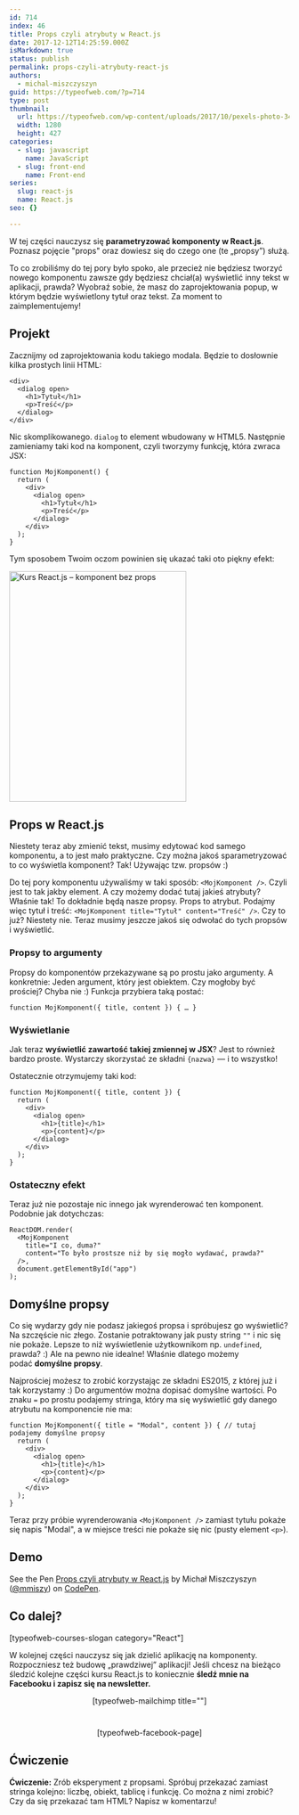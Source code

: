 ```yaml
---
id: 714
index: 46
title: Props czyli atrybuty w React.js
date: 2017-12-12T14:25:59.000Z
isMarkdown: true
status: publish
permalink: props-czyli-atrybuty-react-js
authors:
  - michal-miszczyszyn
guid: https://typeofweb.com/?p=714
type: post
thumbnail:
  url: https://typeofweb.com/wp-content/uploads/2017/10/pexels-photo-340901.jpeg
  width: 1280
  height: 427
categories:
  - slug: javascript
    name: JavaScript
  - slug: front-end
    name: Front-end
series:
  slug: react-js
  name: React.js
seo: {}

---
```

W tej części nauczysz się <strong>parametryzować komponenty w React.js</strong>. Poznasz pojęcie "props" oraz dowiesz się do czego one (te „propsy”) służą.

To co zrobiliśmy do tej pory było spoko, ale przecież nie będziesz tworzyć nowego komponentu zawsze gdy będziesz chciał(a) wyświetlić inny tekst w aplikacji, prawda? Wyobraź sobie, że masz do zaprojektowania popup, w którym będzie wyświetlony tytuł oraz tekst. Za moment to zaimplementujemy!

<!--more-->
<h2>Projekt</h2>
Zacznijmy od zaprojektowania kodu takiego modala. Będzie to dosłownie kilka prostych linii HTML:
<pre><code class="language-html">&lt;div&gt;
  &lt;dialog open&gt;
    &lt;h1&gt;Tytuł&lt;/h1&gt;
    &lt;p&gt;Treść&lt;/p&gt;
  &lt;/dialog&gt;
&lt;/div&gt;</code></pre>
Nic skomplikowanego. <code>dialog</code> to element wbudowany w HTML5. Następnie zamieniamy taki kod na komponent, czyli tworzymy funkcję, która zwraca JSX:
<pre><code class="language-js">function MojKomponent() {
  return (
    &lt;div&gt;
      &lt;dialog open&gt;
        &lt;h1&gt;Tytuł&lt;/h1&gt;
        &lt;p&gt;Treść&lt;/p&gt;
      &lt;/dialog&gt;
    &lt;/div&gt;
  );
}</code></pre>
Tym sposobem Twoim oczom powinien się ukazać taki oto piękny efekt:

<a href="https://typeofweb.com/wp-content/uploads/2017/10/Screen-Shot-2017-10-24-at-8.58.40-PM.png"><img class="aligncenter size-full wp-image-722" src="https://typeofweb.com/wp-content/uploads/2017/10/Screen-Shot-2017-10-24-at-8.58.40-PM.png" alt="Kurs React.js – komponent bez props" width="318" height="414" /></a>
<h2>Props w React.js</h2>
Niestety teraz aby zmienić tekst, musimy edytować kod samego komponentu, a to jest mało praktyczne. Czy można jakoś sparametryzować to co wyświetla komponent? Tak! Używając tzw. propsów :)

Do tej pory komponentu używaliśmy w taki sposób: <code>&lt;MojKomponent /&gt;</code>. Czyli jest to tak jakby element. A czy możemy dodać tutaj jakieś atrybuty? Właśnie tak! To dokładnie będą nasze propsy. Props to atrybut. Podajmy więc tytuł i treść: <code>&lt;MojKomponent title="Tytuł" content="Treść" /&gt;</code>. Czy to już? Niestety nie. Teraz musimy jeszcze jakoś się odwołać do tych propsów i wyświetlić.
<h3>Propsy to argumenty</h3>
Propsy do komponentów przekazywane są po prostu jako argumenty. A konkretnie: Jeden argument, który jest obiektem. Czy mogłoby być prościej? Chyba nie :) Funkcja przybiera taką postać:
<pre><code class="language-js">function MojKomponent({ title, content }) { … }</code></pre>
<h3 data-height="365" data-theme-id="0" data-slug-hash="BweVZB" data-default-tab="js,result" data-user="mmiszy" data-embed-version="2" data-pen-title="Wstęp do React">Wyświetlanie</h3>
Jak teraz <strong>wyświetlić zawartość takiej zmiennej w JSX</strong>? Jest to również bardzo proste. Wystarczy skorzystać ze składni <code>{nazwa}</code> — i to wszystko!

Ostatecznie otrzymujemy taki kod:
<pre><code class="language-js">function MojKomponent({ title, content }) {
  return (
    &lt;div&gt;
      &lt;dialog open&gt;
        &lt;h1&gt;{title}&lt;/h1&gt;
        &lt;p&gt;{content}&lt;/p&gt;
      &lt;/dialog&gt;
    &lt;/div&gt;
  );
}</code></pre>
<h3 data-height="365" data-theme-id="0" data-slug-hash="BweVZB" data-default-tab="js,result" data-user="mmiszy" data-embed-version="2" data-pen-title="Wstęp do React">Ostateczny efekt</h3>
Teraz już nie pozostaje nic innego jak wyrenderować ten komponent. Podobnie jak dotychczas:
<pre><code class="language-js">ReactDOM.render(
  &lt;MojKomponent
    title="I co, duma?"
    content="To było prostsze niż by się mogło wydawać, prawda?"
  /&gt;,
  document.getElementById("app")
);</code></pre>
<h2>Domyślne propsy</h2>
Co się wydarzy gdy nie podasz jakiegoś propsa i spróbujesz go wyświetlić? Na szczęście nic złego. Zostanie potraktowany jak pusty string <code>""</code> i nic się nie pokaże. Lepsze to niż wyświetlenie użytkownikom np. <code>undefined</code>, prawda? :) Ale na pewno nie idealne! Właśnie dlatego możemy podać <strong>domyślne propsy</strong>.

Najprościej możesz to zrobić korzystając ze składni ES2015, z której już i tak korzystamy :) Do argumentów można dopisać domyślne wartości. Po znaku <code>=</code> po prostu podajemy stringa, który ma się wyświetlić gdy danego atrybutu na komponencie nie ma:
<pre><code class="language-js">function MojKomponent({ title = "Modal", content }) { // tutaj podajemy domyślne propsy
  return (
    &lt;div&gt;
      &lt;dialog open&gt;
        &lt;h1&gt;{title}&lt;/h1&gt;
        &lt;p&gt;{content}&lt;/p&gt;
      &lt;/dialog&gt;
    &lt;/div&gt;
  );
}</code></pre>
Teraz przy próbie wyrenderowania <code>&lt;MojKomponent /&gt;</code> zamiast tytułu pokaże się napis "Modal", a w miejsce treści nie pokaże się nic (pusty element <code>&lt;p&gt;</code>).
<h2>Demo</h2>
<p class="codepen" data-height="365" data-theme-id="0" data-slug-hash="BweVZB" data-default-tab="js,result" data-user="mmiszy" data-embed-version="2" data-pen-title="Props czyli atrybuty w React.js">See the Pen <a href="https://codepen.io/mmiszy/pen/BweVZB/">Props czyli atrybuty w React.js</a> by Michał Miszczyszyn (<a href="https://codepen.io/mmiszy">@mmiszy</a>) on <a href="https://codepen.io">CodePen</a>.</p>

<h2>Co dalej?</h2>
[typeofweb-courses-slogan category="React"]

W kolejnej części nauczysz się jak dzielić aplikację na komponenty. Rozpoczniesz też budowę „prawdziwej” aplikacji! Jeśli chcesz na bieżąco śledzić kolejne części kursu React.js to koniecznie <strong>śledź mnie na Facebooku i zapisz się na newsletter.</strong>
<div style="text-align: center; margin-bottom: 40px;">[typeofweb-mailchimp title=""]</div>
<div style="text-align: center;">[typeofweb-facebook-page]</div>
<h2>Ćwiczenie</h2>
<strong>Ćwiczenie:</strong> Zrób eksperyment z propsami. Spróbuj przekazać zamiast stringa kolejno: liczbę, obiekt, tablicę i funkcję. Co można z nimi zrobić? Czy da się przekazać tam HTML? Napisz w komentarzu!
